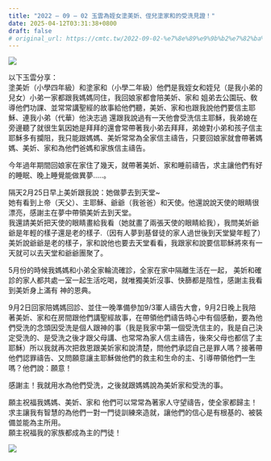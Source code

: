```yaml
---
title: "2022 – 09 – 02 玉雲為姪女塗美妡、侄兒塗家和的受洗見證！"
date: 2025-04-12T03:31:38+0800
draft: false
# original_url: https://cmtc.tw/2022-09-02-%e7%8e%89%e9%9b%b2%e7%82%ba%e5%a7%aa%e5%a5%b3%e5%a1%97%e7%be%8e%e5%a6%a1%e3%80%81%e4%be%84%e5%85%92%e5%a1%97%e5%ae%b6%e5%92%8c%e7%9a%84%e5%8f%97%e6%b4%97%e8%a6%8b
---
```


![](/images/美妡家和受洗1.jpg)

以下玉雲分享：  
塗美妡（小學四年級）和塗家和（小學二年級）他們是我姪女和姪兒（是我小弟的兒女）小弟一家都跟我媽媽同住，我回娘家都會陪美妡、家和 姐弟去公園玩、敎導他們功課、並常常講聖經的故事給他們聽，美妡、家和也跟我說他們要信主耶穌、連我小弟（代華）他決志過 還跟我說過有一天他會受洗信主耶穌，我弟媳在旁邊聽了就很生氣因她是拜拜的還會常帶著我小弟去拜拜，弟媳對小弟和孩子信主耶穌多有攔阻，我只能跟媽媽、美妡常常為全家信主禱告，只要回娘家就會帶著媽媽、美妡、家和為他們爸媽和家族信主禱告。

今年過年期間回娘家在家住了幾天，就帶著美妡、家和睡前禱告，求主讓他們有好的睡眠、晚上睡覺能做異夢…..。

隔天2月25日早上美妡跟我說：她做夢去到天堂~  
她有看到上帝（天父）、主耶穌、爺爺（我爸爸）和天使。他還說說天使的眼睛很漂亮，感謝主在夢中帶領美妡去到天堂。  
我還請美妡把天使的眼睛畫給我看（她就畫了兩張天使的眼睛給我），我問美妡爺爺是年輕的樣子還是老的樣子.（因有人夢到基督徒的家人過世後到天堂變年輕了）美妡說爺爺是老的樣子，家和說他也要去天堂看看，我跟家和說要信耶穌將來有一天就可以去天堂和爺爺團聚了。

5月份的時候我媽媽和小弟全家輪流確診，全家在家中隔離生活在一起， 美妡和確診的家人都共處一室一起生活吃喝，就唯獨美妡沒事、快篩都是陰性，感謝主我看到美妡身上滿有 神的恩典。

9月2日回家陪媽媽回診、並住一晚準備參加9/3軍人禱告大會，9月2日晚上我陪著美妡、家和在房間跟他們講聖經故事，在帶領他們禱告時心中有個感動，要為他們受洗的念頭因受洗是個人跟神的事（我是我家中第一個受洗信主的，我是自己決定受洗的、是受洗之後才跟父母講、也常常為家人信主禱告，後來父母也都信了主耶穌）所以我就再次把救恩跟美妡家和說清楚，問他們承認自己是罪人嗎？接著帶他們認罪禱告、又問願意讓主耶穌做他們的救主和生命的主、引導帶領他們一生嗎？他們說：願意！

感謝主！我就用水為他們受洗，之後就跟媽媽說為美妡家和受洗的事。

願主祝福我媽媽、美妡、家和 他們可以常常為著家人守望禱告，使全家都歸主！  
求主讓我有智慧的為他們一對一門徒訓練來造就，讓他們的信心是有根基的、被裝備並能為主所用。  
願主祝福我的家族都成為主的門徒！

![](/images/美妡家和受洗2.jpg)